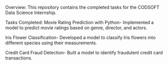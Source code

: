 Overview:
This repository contains the completed tasks for the CODSOFT Data Science Internship.

Tasks Completed:
Movie Rating Prediction with Python-
Implemented a model to predict movie ratings based on genre, director, and actors.

Iris Flower Classification-
Developed a model to classify Iris flowers into different species using their measurements.

Credit Card Fraud Detection- 
Built a model to identify fraudulent credit card transactions.
